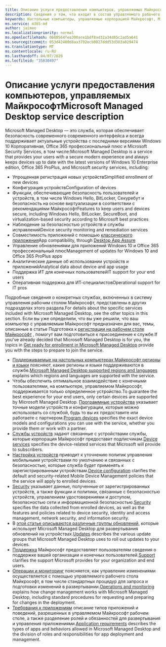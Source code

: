 ```yaml
---
title: Описание услуги предоставления компьютеров, управляемых Майкрософт
description: Сведения о том, что входит в состав управляемого рабочего стола Майкрософт в качестве службы
keywords: Настольные компьютеры, управляемые корпорацией Майкрософт, Microsoft 365, служба, документация
ms.service: m365-md
author: jaimeo
ms.localizationpriority: normal
ms.openlocfilehash: 0668564fea300ace1bdf8ad32a34d85c2ad5a641
ms.sourcegitcommit: 053d42480d8aa3792ecb0027ddd53d383a029474
ms.translationtype: MT
ms.contentlocale: ru-RU
ms.lasthandoff: 04/07/2020
ms.locfileid: "35830497"
---
```

# <a name="microsoft-managed-desktop-service-description"></a><span data-ttu-id="cbcca-104">Описание услуги предоставления компьютеров, управляемых Майкрософт</span><span class="sxs-lookup"><span data-stu-id="cbcca-104">Microsoft Managed Desktop service description</span></span>

<span data-ttu-id="cbcca-105">Microsoft Managed Desktop — это служба, которая обеспечивает безопасность современного современного интерфейса и всегда поддерживает актуальные устройства с последними версиями Windows 10 Корпоративная, Office 365 профессиональный плюс и Microsoft Security Services, в том числе:</span><span class="sxs-lookup"><span data-stu-id="cbcca-105">Microsoft Managed Desktop is a service that provides your users with a secure modern experience and always keeps devices up to date with the latest versions of Windows 10 Enterprise edition, Office 365 ProPlus, and Microsoft security services, including:</span></span>

- <span data-ttu-id="cbcca-106">Упрощенная регистрация новых устройств</span><span class="sxs-lookup"><span data-stu-id="cbcca-106">Simplified enrollment of new devices</span></span>
- <span data-ttu-id="cbcca-107">Конфигурация устройств</span><span class="sxs-lookup"><span data-stu-id="cbcca-107">Configuration of devices</span></span>
- <span data-ttu-id="cbcca-108">Функции, обеспечивающие безопасность пользователей и устройств, в том числе Windows Hello, BitLocker, Секуребут и безопасность на основе виртуализации в соответствии с рекомендациями Майкрософт</span><span class="sxs-lookup"><span data-stu-id="cbcca-108">Features to keep users and devices secure, including Windows Hello, BitLocker, SecureBoot, and virtualization-based security according to Microsoft best practices</span></span>
- <span data-ttu-id="cbcca-109">Наблюдение за безопасностью устройств и службы исправлений</span><span class="sxs-lookup"><span data-stu-id="cbcca-109">Device security monitoring and remediation services</span></span>
- <span data-ttu-id="cbcca-110">Совместимость приложений с помощью [классического приложения](https://docs.microsoft.com/fasttrack/win-10-desktop-app-assure)</span><span class="sxs-lookup"><span data-stu-id="cbcca-110">App compatibility, through [Desktop App Assure](https://docs.microsoft.com/fasttrack/win-10-desktop-app-assure)</span></span>
- <span data-ttu-id="cbcca-111">Управление обновлениями для приложений Windows 10 и Office 365 профессиональный плюс</span><span class="sxs-lookup"><span data-stu-id="cbcca-111">Management of updates for Windows 10 and Office 365 ProPlus apps</span></span>
- <span data-ttu-id="cbcca-112">Аналитические данные об использовании устройств и приложений</span><span class="sxs-lookup"><span data-stu-id="cbcca-112">Analytical data about device and app usage</span></span>
- <span data-ttu-id="cbcca-113">Поддержка ИТ для конечных пользователей</span><span class="sxs-lookup"><span data-stu-id="cbcca-113">IT support for your end users</span></span>
- <span data-ttu-id="cbcca-114">Оперативная поддержка для ИТ-специалистов</span><span class="sxs-lookup"><span data-stu-id="cbcca-114">Operational support for IT pros</span></span>

<span data-ttu-id="cbcca-115">Подробные сведения о конкретных службах, включенных в систему управления рабочим столом Майкрософт, представлены в других подразделах этого раздела.</span><span class="sxs-lookup"><span data-stu-id="cbcca-115">For details about the specific services included with Microsoft Managed Desktop, see the other topics in this section.</span></span> <span data-ttu-id="cbcca-116">Если вы уже определили, что вы уже решили, что ваш компьютер с управляемым Майкрософт предназначен для вас, темы, описанные в статье Подготовка к [регистрации на рабочем столе Майкрософт](https://docs.microsoft.com/microsoft-365/managed-desktop/get-ready/) , помогут вам подготовиться к присоединение к службе.</span><span class="sxs-lookup"><span data-stu-id="cbcca-116">If you've already decided that Microsoft Managed Desktop is for you, the topics in [Get ready for enrollment in Microsoft Managed Desktop](https://docs.microsoft.com/microsoft-365/managed-desktop/get-ready/) provide you with the steps to prepare to join the service.</span></span>

- <span data-ttu-id="cbcca-117">[Поддерживаемые на настольных компьютерах Майкрософт регионы и языки](regions-languages.md) поясняют, какие регионы и языки поддерживаются в службе.</span><span class="sxs-lookup"><span data-stu-id="cbcca-117">[Microsoft Managed Desktop supported regions and languages](regions-languages.md) explains which regions and languages are supported with the service.</span></span>
- <span data-ttu-id="cbcca-118">Чтобы обеспечить оптимальное взаимодействие с конечными пользователями, на компьютере, управляемом Майкрософт, поддерживается только определенное устройство.</span><span class="sxs-lookup"><span data-stu-id="cbcca-118">To guarantee the best experience for your end users, only certain devices are supported by Microsoft Managed Desktop.</span></span> <span data-ttu-id="cbcca-119">[Программные устройства](device-list.md) указывает точные модели устройств и конфигурации, которые можно использовать со службой, будь то вы их предоставите или работаете с партнером.</span><span class="sxs-lookup"><span data-stu-id="cbcca-119">[Program devices](device-list.md) specifies the exact device models and configurations you can use with the service, whether you provide them or work with a partner.</span></span>
- <span data-ttu-id="cbcca-120">[Службы устройств](device-services.md) задают связанные с устройствами службы, которые корпорация Майкрософт предоставит подписчикам.</span><span class="sxs-lookup"><span data-stu-id="cbcca-120">[Device services](device-services.md) specifies the device-related services that Microsoft will provide to subscribers.</span></span>
- <span data-ttu-id="cbcca-121">[Настройка устройств](device-policies.md) приводит к уточнению политик управления мобильными устройствами по умолчанию и связанных с безопасностью, которые служба будет применять к зарегистрированным устройствам.</span><span class="sxs-lookup"><span data-stu-id="cbcca-121">[Device configuration](device-policies.md) clarifies the default and security-related Mobile Device Management policies that the service will apply to enrolled devices.</span></span>
- <span data-ttu-id="cbcca-122">[Security](security.md) указывает данные, полученные от зарегистрированных устройств, а также функции и политики, связанные с безопасностью устройств, управлением удостоверениями и доступом, безопасностью сети и информационной безопасностью.</span><span class="sxs-lookup"><span data-stu-id="cbcca-122">[Security](security.md) specifies the data collected from enrolled devices, as well as the features and policies related to device security, identity and access management, network security, and information security.</span></span>
- <span data-ttu-id="cbcca-123">В [этой статье описываются различные группы обновлений,](updates.md) которые использует Microsoft Managed Desktop для развертывания обновлений на устройствах.</span><span class="sxs-lookup"><span data-stu-id="cbcca-123">[Updates](updates.md) describes the various update groups that Microsoft Managed Desktop uses to roll out updates to your devices.</span></span>
- <span data-ttu-id="cbcca-124">[Поддержка](support.md) Майкрософт предоставляет пользователям сведения о поддержке вашей организации и конечных пользователей.</span><span class="sxs-lookup"><span data-stu-id="cbcca-124">[Support](support.md) clarifies the support Microsoft provides for your organization and end users.</span></span>
- <span data-ttu-id="cbcca-125">[Операции и мониторинг](operations-and-monitoring.md) поясняется, как управление изменениями осуществляется с помощью управляемого рабочего стола Майкрософт, в том числе стандартных процедур для запроса и подготовки изменений в развертывании.</span><span class="sxs-lookup"><span data-stu-id="cbcca-125">[Operations and monitoring](operations-and-monitoring.md) explains how change management works with Microsoft Managed Desktop, including standard procedures for requesting and preparing for changes in the deployment.</span></span>
- <span data-ttu-id="cbcca-126">[Требования к приложениям](mmd-app-requirements.md) описание типов приложений и поведений, разрешенных в управляемом Майкрософт рабочем столе, а также разделение ролей и обязанностей для развертывания и управления приложениями.</span><span class="sxs-lookup"><span data-stu-id="cbcca-126">[Application requirements](mmd-app-requirements.md) describes the types of apps and behaviors allowed in Microsoft Managed Desktop and the division of roles and responsibilities for app deployment and management.</span></span>
